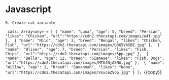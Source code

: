 # Javascript
    6. Create cat variable

` 
cats: Array<any> = [
    { "name": "Luna", "age": 5, "breed": "Persian", "likes": "Chicken", "url":"https://cdn2.thecatapi.com/images/e4f.jpg" }, 
    { "name": "Milo", "age": 3, "breed": "Bengal", "likes": "Chicken, Fish", "url":"https://cdn2.thecatapi.com/images/U3G5VhSBE.jpg" }, 
    { "name": "Oliver", "age": 7, "breed": "Persian", "likes": "Fish, Chips", "url":"https://cdn2.thecatapi.com/images/5pp.jpg" }, 
    { "name": "Bella", "age": 12, "breed": "Siamese", "likes": "Fish, Dogs", "url":"https://cdn2.thecatapi.com/images/MTU4NjA5NA.jpg" }, 
    { "name": "Willow", "age": 1, "breed": "Savannah", "likes": "None", "url":"https://cdn2.thecatapi.com/images/VsxceZVop.jpg" }
]; 
`{{copy}}